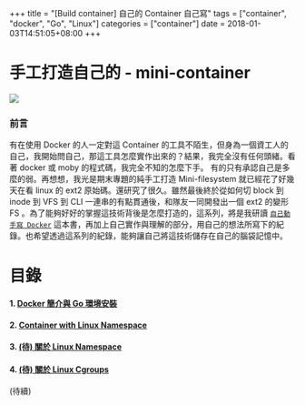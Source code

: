 +++
title = "[Build container] 自己的 Container 自己寫"
tags = ["container", "docker", "Go", "Linux"]
categories = ["container"]
date = 2018-01-03T14:51:05+08:00
+++

# 手工打造自己的  - mini-container
<img src="/images/my-own-container/Susie-Blake-1024x512.png"  />

### 前言
有在使用 Docker 的人一定對這 Container 的工具不陌生，但身為一個資工人的自己，我開始問自己，那這工具怎麼實作出來的？結果，我完全沒有任何頭緒。看著 docker 或 moby 的程式碼，我完全不知的怎麼下手。
有的只有承認自己是多麼的弱。再想想，我光是期末專題的純手工打造 Mini-filesystem 就已經花了好幾天在看 linux 的 ext2 原始碼。還研究了很久。雖然最後終於從如何切 block 到 inode 到 VFS 到 CLI 一連串的有點貫通後，和隊友一同開發出一個 ext2 的變形 FS 。為了能夠好好的掌握這技術背後是怎麼打造的，這系列，將是我研讀 [`自己動手寫 Docker`](http://m.sanmin.com.tw/product/index/006384800) 這本書，再加上自己實作與理解的部分，用自己的想法所寫下的紀錄。也希望透過這系列的紀錄，能夠讓自己將這技術儲存在自己的腦袋記憶中。

# 目錄

#### 1. [Docker 簡介與 Go 環境安裝](/posts/2018-01-03-my-container-setup-env/)
#### 2. [Container with Linux Namespace](/posts/2018-01-14-container-linux-namespace/)
#### 3. [(待) 關於 Linux Namespace]()
#### 4. [(待) 關於 Linux Cgroups]()
(待續)
